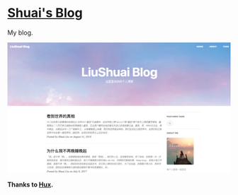 # [Shuai's Blog](http://liushuai26.github.io/)

My blog.

![Shuai's Blog](img/readme.png)

**Thanks to [Hux](http://huangxuan.me/).**


